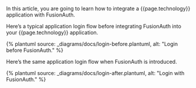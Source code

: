 In this article, you are going to learn how to integrate a {{page.technology}} application with FusionAuth.

Here’s a typical application login flow before integrating FusionAuth into your {{page.technology}} application.

{% plantuml source: _diagrams/docs/login-before.plantuml, alt: "Login before FusionAuth." %}

Here’s the same application login flow when FusionAuth is introduced.

{% plantuml source: _diagrams/docs/login-after.plantuml, alt: "Login with FusionAuth." %}

